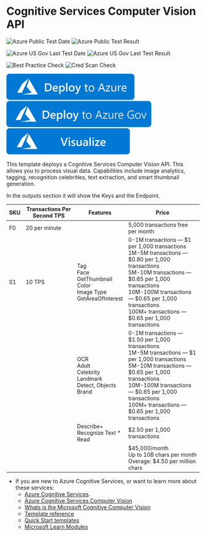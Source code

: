 # Cognitive Services Computer Vision API
![Azure Public Test Date](https://azurequickstartsservice.blob.core.windows.net/badges/101-cognitive-services-Computer-vision-API/PublicLastTestDate.svg)
![Azure Public Test Result](https://azurequickstartsservice.blob.core.windows.net/badges/101-cognitive-services-Computer-vision-API/PublicDeployment.svg)

![Azure US Gov Last Test Date](https://azurequickstartsservice.blob.core.windows.net/badges/101-cognitive-services-Computer-vision-API/FairfaxLastTestDate.svg)
![Azure US Gov Last Test Result](https://azurequickstartsservice.blob.core.windows.net/badges/101-cognitive-services-Computer-vision-API/FairfaxDeployment.svg)

![Best Practice Check](https://azurequickstartsservice.blob.core.windows.net/badges/101-cognitive-services-Computer-vision-API/BestPracticeResult.svg)
![Cred Scan Check](https://azurequickstartsservice.blob.core.windows.net/badges/101-cognitive-services-Computer-vision-API/CredScanResult.svg)

[![Deploy To Azure](https://raw.githubusercontent.com/Azure/azure-quickstart-templates/master/1-CONTRIBUTION-GUIDE/images/deploytoazure.svg?sanitize=true)](https://portal.azure.com/#create/Microsoft.Template/uri/https%3A%2F%2Fraw.githubusercontent.com%2FAzure%2Fazure-quickstart-templates%2Fmaster%2F101-cognitive-services-Computer-vision-API%2Fazuredeploy.json)
[![Deploy To Azure US Gov](https://raw.githubusercontent.com/Azure/azure-quickstart-templates/master/1-CONTRIBUTION-GUIDE/images/deploytoazuregov.svg?sanitize=true)](https://portal.azure.us/#create/Microsoft.Template/uri/https%3A%2F%2Fraw.githubusercontent.com%2FAzure%2Fazure-quickstart-templates%2Fmaster%2F101-cognitive-services-Computer-vision-API%2Fazuredeploy.json)
[![Visualize](https://raw.githubusercontent.com/Azure/azure-quickstart-templates/master/1-CONTRIBUTION-GUIDE/images/visualizebutton.svg?sanitize=true)](http://armviz.io/#/?load=https%3A%2F%2Fraw.githubusercontent.com%2FAzure%2Fazure-quickstart-templates%2Fmaster%2F101-cognitive-services-Computer-vision-API%2Fazuredeploy.json)


This template deploys a Cognitive Services Computer Vision API.  This allows you to process visual data. Capabilities include image analytics, tagging, recognition celebrities, text extraction, and smart thumbnail generation. 

In the outputs section it will show the Keys and the Endpoint.

| SKU  | Transactions Per Second TPS | Features                                                     | Price                                                        |
| ---- | --------------------------- | ------------------------------------------------------------ | ------------------------------------------------------------ |
| F0   | 20 per minute               |                                                              | 5,000 transactions free per month                            |
| S1   | 10 TPS                      | Tag<br/>Face<br/>GetThumbnail<br/>Color<br/>Image Type<br/>GetAreaOfInterest | 0-1M transactions — $1 per 1,000 transactions<br/>1M-5M transactions — $0.80 per 1,000 transactions<br/>5M-10M transactions — $0.65 per 1,000 transactions<br/>10M-100M transactions — $0.65 per 1,000 transactions<br/>100M+ transactions — $0.65 per 1,000 transactions |
|      |                             | OCR<br/>Adult<br/>Celebrity<br/>Landmark<br/>Detect, Objects<br/>Brand | 0-1M transactions — $1.50 per 1,000 transactions<br/>1M-5M transactions — $1 per 1,000 transactions<br/>5M-10M transactions — $0.65 per 1,000 transactions<br/>10M-100M transactions — $0.65 per 1,000 transactions<br/>100M+ transactions — $0.65 per 1,000 transactions |
|      |                             | Describe+<br/>Recognize Text *<br/>Read                      | $2.50 per 1,000 transactions                                 |
|      |                             |                                                              | $45,000/month<br/>Up to 10B chars per month<br/>Overage: $4.50 per million chars |

* If you are new to Azure Cognitive Services, or want to learn more about these services:
  * [Azure Cognitive Services](https://azure.microsoft.com/en-us/services/cognitive-services/).
  * [Azure Cognitive Services Computer Vision](https://azure.microsoft.com/en-us/services/cognitive-services/computer-vision)
  * [Whats is the Microsoft Cognitive Computer Vision](https://docs.microsoft.com/en-us/azure/cognitive-services/computer-vision/home)
  * [Template reference](https://azure.microsoft.com/en-us/resources/templates/?referenceType=Microsoft.Cognitiveservices)
  * [Quick Start templates](https://azure.microsoft.com/en-us/resources/templates/?resourceType=Microsoft.Cognitiveservices)
  * [Microsoft Learn Modules](https://docs.microsoft.com/en-us/learn/browse/?products=azure&term=cognitive)
